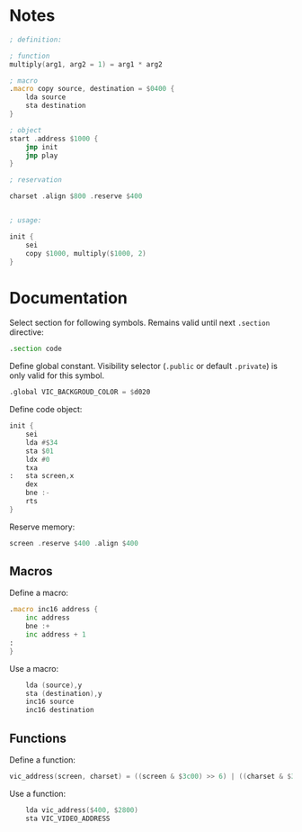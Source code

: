 # Notes

```asm
; definition:

; function
multiply(arg1, arg2 = 1) = arg1 * arg2

; macro
.macro copy source, destination = $0400 {
    lda source
    sta destination
}

; object
start .address $1000 {
    jmp init
    jmp play
}

; reservation

charset .align $800 .reserve $400    


; usage:

init {
    sei
    copy $1000, multiply($1000, 2)
}
```


# Documentation

Select section for following symbols. Remains valid until next `.section` directive:

```asm
.section code
```

Define global constant. Visibility selector (`.public` or default `.private`) is only valid for this symbol.

```asm
.global VIC_BACKGROUD_COLOR = $d020
```

Define code object:

```asm
init {
    sei
    lda #$34
    sta $01
    ldx #0
    txa
:   sta screen,x
    dex
    bne :-
    rts
}
```

Reserve memory:

```asm
screen .reserve $400 .align $400
```


## Macros

Define a macro:

```asm
.macro inc16 address {
    inc address
    bne :+
    inc address + 1
:
}
```

Use a macro:

```asm
    lda (source),y
    sta (destination),y
    inc16 source
    inc16 destination
```

## Functions

Define a function:

```asm
vic_address(screen, charset) = ((screen & $3c00) >> 6) | ((charset & $3800) >> 10)
```

Use a function:

```asm
    lda vic_address($400, $2800)
    sta VIC_VIDEO_ADDRESS
```
